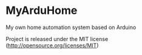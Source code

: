MyArduHome
==========

My own home automation system based on Arduino

Project is released under the MIT license (http://opensource.org/licenses/MIT)
